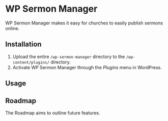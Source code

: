 # WP Sermon Manager
WP Sermon Manager makes it easy for churches to easily publish sermons online.

## Installation
1. Upload the entire `/wp-sermon-manager` directory to the `/wp-content/plugins/` directory.
2. Activate WP Sermon Manager through the _Plugins_ menu in WordPress.

## Usage

## Roadmap
The Roadmap aims to outline future features.

